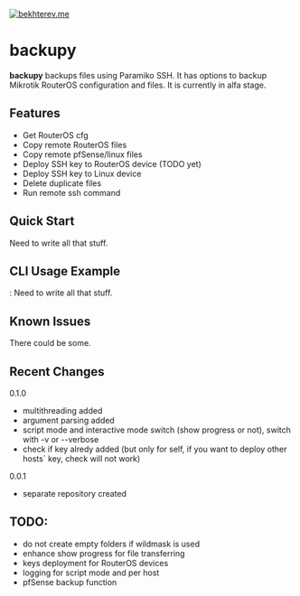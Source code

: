 [![bekhterev.me](https://img.shields.io/badge/bekhterev.me-some%20kind%20of%20blog-green.svg)](https://bekhterev.me)

backupy
========

**backupy** backups files using Paramiko SSH. It has options to backup Mikrotik RouterOS configuration and files. It is currently in alfa stage.

Features
------------

- Get RouterOS cfg
- Copy remote RouterOS files
- Copy remote pfSense/linux files
- Deploy SSH key to RouterOS device (TODO yet)
- Deploy SSH key to Linux device
- Delete duplicate files
- Run remote ssh command


Quick Start
-----------

Need to write all that stuff.

CLI Usage Example
-----------------
:
Need to write all that stuff.

Known Issues
------------

There could be some.


Recent Changes
--------------
0.1.0 

- multithreading added
- argument parsing added
- script mode and interactive mode switch (show progress or not), switch with -v or --verbose 
- check if key alredy added (but only for self, if you want to deploy other hosts` key, check will not work)


0.0.1 

- separate repository created

TODO:
--------------
- do not create empty folders if wildmask is used
- enhance show progress for file transferring
- keys deployment for RouterOS devices
- logging for script mode and per host
- pfSense backup function 
